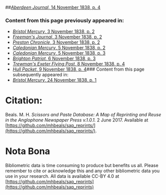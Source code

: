##[*Aberdeen Journal*, 14 November 1838, p. 4](https://mhbeals.github.io/sap_html/Aberdeen-Journal/Aberdeen-Journal-14-November-1838-p-4)

### Content from this page previously appeared in:
+ [*Bristol Mercury*, 3 November 1838, p. 2](https://mhbeals.github.io/sap_html/Bristol-Mercury/Bristol-Mercury-3-November-1838-p-2)
+ [*Freeman's Journal*, 3 November 1838, p. 2](https://mhbeals.github.io/sap_html/Freeman's-Journal/Freeman's-Journal-3-November-1838-p-2)
+ [*Preston Chronicle*, 3 November 1838, p. 2](https://mhbeals.github.io/sap_html/Preston-Chronicle/Preston-Chronicle-3-November-1838-p-2)
+ [*Caledonian Mercury*, 5 November 1838, p. 2](https://mhbeals.github.io/sap_html/Caledonian-Mercury/Caledonian-Mercury-5-November-1838-p-2)
+ [*Caledonian Mercury*, 5 November 1838, p. 3](https://mhbeals.github.io/sap_html/Caledonian-Mercury/Caledonian-Mercury-5-November-1838-p-3)
+ [*Brighton Patriot*, 6 November 1838, p. 3](https://mhbeals.github.io/sap_html/Brighton-Patriot/Brighton-Patriot-6-November-1838-p-3)
+ [*Trewman's Exeter Flying Post*, 8 November 1838, p. 4](https://mhbeals.github.io/sap_html/Trewman's-Exeter-Flying-Post/Trewman's-Exeter-Flying-Post-8-November-1838-p-4)
+ [*Hull Packet*, 9 November 1838, p. 4](https://mhbeals.github.io/sap_html/Hull-Packet/Hull-Packet-9-November-1838-p-4)### Content from this page subsequently appeared in:
+ [*Bristol Mercury*, 24 November 1838, p. 1](https://mhbeals.github.io/sap_html/Bristol-Mercury/Bristol-Mercury-24-November-1838-p-1)
                    
# Citation: 

Beals. M. H. *Scissors and Paste Database: A Map of Reprinting and Reuse in the Anglophone Newspaper Press v.1.0.1.* 2 June 2017. Available at [https://github.com/mhbeals/sap_reprints/](https://github.com/mhbeals/sap_reprints/). 
                    
# Nota Bona

Bibliometric data is time consuming to produce but benefits us all. Please remember to cite or acknowledge this and any other bibliometric data you use in your research. All data is available CC-BY 4.0 at [https://github.com/mhbeals/sap_reprints](https://github.com/mhbeals/sap_reprints)